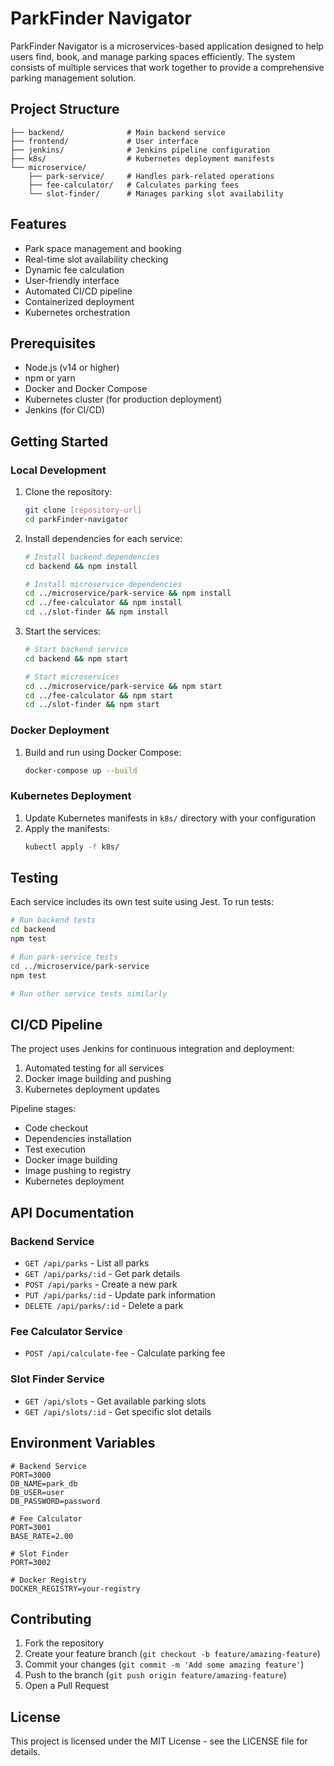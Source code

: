 # ParkFinder Navigator

ParkFinder Navigator is a microservices-based application designed to help users find, book, and manage parking spaces efficiently. The system consists of multiple services that work together to provide a comprehensive parking management solution.

## Project Structure

```
├── backend/              # Main backend service
├── frontend/             # User interface
├── jenkins/              # Jenkins pipeline configuration
├── k8s/                  # Kubernetes deployment manifests
└── microservice/
    ├── park-service/     # Handles park-related operations
    ├── fee-calculator/   # Calculates parking fees
    └── slot-finder/      # Manages parking slot availability
```

## Features

- Park space management and booking
- Real-time slot availability checking
- Dynamic fee calculation
- User-friendly interface
- Automated CI/CD pipeline
- Containerized deployment
- Kubernetes orchestration

## Prerequisites

- Node.js (v14 or higher)
- npm or yarn
- Docker and Docker Compose
- Kubernetes cluster (for production deployment)
- Jenkins (for CI/CD)

## Getting Started

### Local Development

1. Clone the repository:
   ```bash
   git clone [repository-url]
   cd parkFinder-navigator
   ```

2. Install dependencies for each service:
   ```bash
   # Install backend dependencies
   cd backend && npm install

   # Install microservice dependencies
   cd ../microservice/park-service && npm install
   cd ../fee-calculator && npm install
   cd ../slot-finder && npm install
   ```


4. Start the services:
   ```bash
   # Start backend service
   cd backend && npm start

   # Start microservices
   cd ../microservice/park-service && npm start
   cd ../fee-calculator && npm start
   cd ../slot-finder && npm start
   ```

### Docker Deployment

1. Build and run using Docker Compose:
   ```bash
   docker-compose up --build
   ```

### Kubernetes Deployment

1. Update Kubernetes manifests in `k8s/` directory with your configuration
2. Apply the manifests:
   ```bash
   kubectl apply -f k8s/
   ```

## Testing

Each service includes its own test suite using Jest. To run tests:

```bash
# Run backend tests
cd backend
npm test

# Run park-service tests
cd ../microservice/park-service
npm test

# Run other service tests similarly
```

## CI/CD Pipeline

The project uses Jenkins for continuous integration and deployment:

1. Automated testing for all services
2. Docker image building and pushing
3. Kubernetes deployment updates

Pipeline stages:
- Code checkout
- Dependencies installation
- Test execution
- Docker image building
- Image pushing to registry
- Kubernetes deployment

## API Documentation

### Backend Service
- `GET /api/parks` - List all parks
- `GET /api/parks/:id` - Get park details
- `POST /api/parks` - Create a new park
- `PUT /api/parks/:id` - Update park information
- `DELETE /api/parks/:id` - Delete a park

### Fee Calculator Service
- `POST /api/calculate-fee` - Calculate parking fee

### Slot Finder Service
- `GET /api/slots` - Get available parking slots
- `GET /api/slots/:id` - Get specific slot details

## Environment Variables

```env
# Backend Service
PORT=3000
DB_NAME=park_db
DB_USER=user
DB_PASSWORD=password

# Fee Calculator
PORT=3001
BASE_RATE=2.00

# Slot Finder
PORT=3002

# Docker Registry
DOCKER_REGISTRY=your-registry
```

## Contributing

1. Fork the repository
2. Create your feature branch (`git checkout -b feature/amazing-feature`)
3. Commit your changes (`git commit -m 'Add some amazing feature'`)
4. Push to the branch (`git push origin feature/amazing-feature`)
5. Open a Pull Request

## License

This project is licensed under the MIT License - see the LICENSE file for details.
